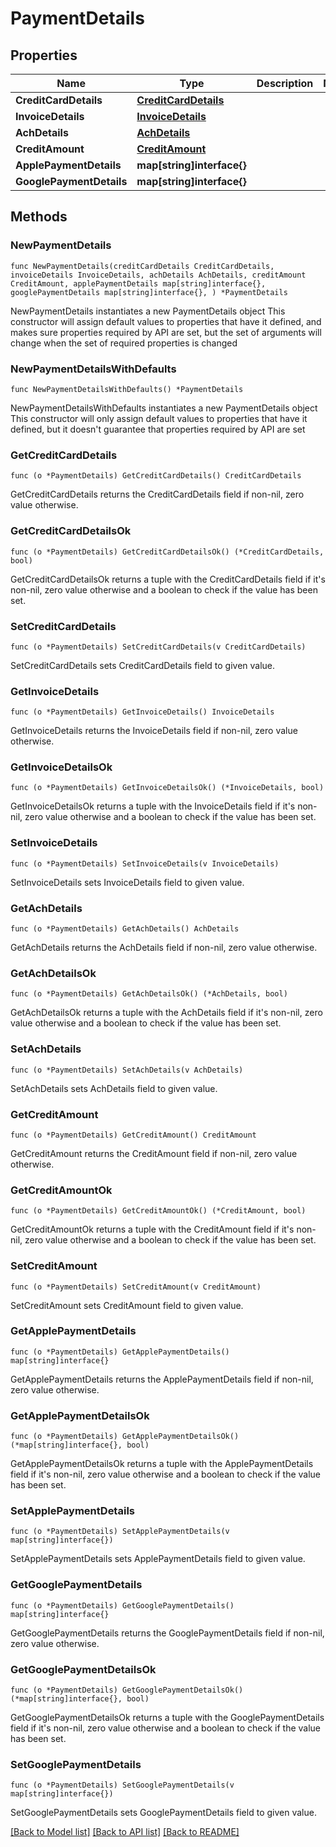 # PaymentDetails

## Properties

Name | Type | Description | Notes
------------ | ------------- | ------------- | -------------
**CreditCardDetails** | [**CreditCardDetails**](CreditCardDetails.md) |  | 
**InvoiceDetails** | [**InvoiceDetails**](InvoiceDetails.md) |  | 
**AchDetails** | [**AchDetails**](AchDetails.md) |  | 
**CreditAmount** | [**CreditAmount**](CreditAmount.md) |  | 
**ApplePaymentDetails** | **map[string]interface{}** |  | 
**GooglePaymentDetails** | **map[string]interface{}** |  | 

## Methods

### NewPaymentDetails

`func NewPaymentDetails(creditCardDetails CreditCardDetails, invoiceDetails InvoiceDetails, achDetails AchDetails, creditAmount CreditAmount, applePaymentDetails map[string]interface{}, googlePaymentDetails map[string]interface{}, ) *PaymentDetails`

NewPaymentDetails instantiates a new PaymentDetails object
This constructor will assign default values to properties that have it defined,
and makes sure properties required by API are set, but the set of arguments
will change when the set of required properties is changed

### NewPaymentDetailsWithDefaults

`func NewPaymentDetailsWithDefaults() *PaymentDetails`

NewPaymentDetailsWithDefaults instantiates a new PaymentDetails object
This constructor will only assign default values to properties that have it defined,
but it doesn't guarantee that properties required by API are set

### GetCreditCardDetails

`func (o *PaymentDetails) GetCreditCardDetails() CreditCardDetails`

GetCreditCardDetails returns the CreditCardDetails field if non-nil, zero value otherwise.

### GetCreditCardDetailsOk

`func (o *PaymentDetails) GetCreditCardDetailsOk() (*CreditCardDetails, bool)`

GetCreditCardDetailsOk returns a tuple with the CreditCardDetails field if it's non-nil, zero value otherwise
and a boolean to check if the value has been set.

### SetCreditCardDetails

`func (o *PaymentDetails) SetCreditCardDetails(v CreditCardDetails)`

SetCreditCardDetails sets CreditCardDetails field to given value.


### GetInvoiceDetails

`func (o *PaymentDetails) GetInvoiceDetails() InvoiceDetails`

GetInvoiceDetails returns the InvoiceDetails field if non-nil, zero value otherwise.

### GetInvoiceDetailsOk

`func (o *PaymentDetails) GetInvoiceDetailsOk() (*InvoiceDetails, bool)`

GetInvoiceDetailsOk returns a tuple with the InvoiceDetails field if it's non-nil, zero value otherwise
and a boolean to check if the value has been set.

### SetInvoiceDetails

`func (o *PaymentDetails) SetInvoiceDetails(v InvoiceDetails)`

SetInvoiceDetails sets InvoiceDetails field to given value.


### GetAchDetails

`func (o *PaymentDetails) GetAchDetails() AchDetails`

GetAchDetails returns the AchDetails field if non-nil, zero value otherwise.

### GetAchDetailsOk

`func (o *PaymentDetails) GetAchDetailsOk() (*AchDetails, bool)`

GetAchDetailsOk returns a tuple with the AchDetails field if it's non-nil, zero value otherwise
and a boolean to check if the value has been set.

### SetAchDetails

`func (o *PaymentDetails) SetAchDetails(v AchDetails)`

SetAchDetails sets AchDetails field to given value.


### GetCreditAmount

`func (o *PaymentDetails) GetCreditAmount() CreditAmount`

GetCreditAmount returns the CreditAmount field if non-nil, zero value otherwise.

### GetCreditAmountOk

`func (o *PaymentDetails) GetCreditAmountOk() (*CreditAmount, bool)`

GetCreditAmountOk returns a tuple with the CreditAmount field if it's non-nil, zero value otherwise
and a boolean to check if the value has been set.

### SetCreditAmount

`func (o *PaymentDetails) SetCreditAmount(v CreditAmount)`

SetCreditAmount sets CreditAmount field to given value.


### GetApplePaymentDetails

`func (o *PaymentDetails) GetApplePaymentDetails() map[string]interface{}`

GetApplePaymentDetails returns the ApplePaymentDetails field if non-nil, zero value otherwise.

### GetApplePaymentDetailsOk

`func (o *PaymentDetails) GetApplePaymentDetailsOk() (*map[string]interface{}, bool)`

GetApplePaymentDetailsOk returns a tuple with the ApplePaymentDetails field if it's non-nil, zero value otherwise
and a boolean to check if the value has been set.

### SetApplePaymentDetails

`func (o *PaymentDetails) SetApplePaymentDetails(v map[string]interface{})`

SetApplePaymentDetails sets ApplePaymentDetails field to given value.


### GetGooglePaymentDetails

`func (o *PaymentDetails) GetGooglePaymentDetails() map[string]interface{}`

GetGooglePaymentDetails returns the GooglePaymentDetails field if non-nil, zero value otherwise.

### GetGooglePaymentDetailsOk

`func (o *PaymentDetails) GetGooglePaymentDetailsOk() (*map[string]interface{}, bool)`

GetGooglePaymentDetailsOk returns a tuple with the GooglePaymentDetails field if it's non-nil, zero value otherwise
and a boolean to check if the value has been set.

### SetGooglePaymentDetails

`func (o *PaymentDetails) SetGooglePaymentDetails(v map[string]interface{})`

SetGooglePaymentDetails sets GooglePaymentDetails field to given value.



[[Back to Model list]](../README.md#documentation-for-models) [[Back to API list]](../README.md#documentation-for-api-endpoints) [[Back to README]](../README.md)


